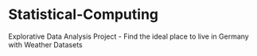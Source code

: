 # Statistical-Computing
Explorative Data Analysis Project - Find the ideal place to live in Germany with Weather Datasets
